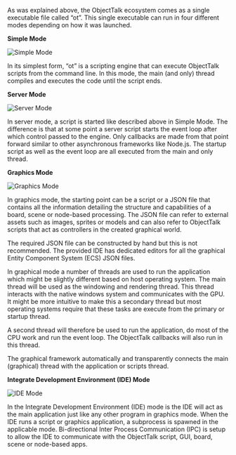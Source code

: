 As was explained above, the ObjectTalk ecosystem comes as a single executable file called “ot”.
This single executable can run in four different modes depending on how it was launched.

**Simple Mode**

![Simple Mode](img/simple-mode.png)

In its simplest form, “ot” is a scripting engine that can execute ObjectTalk scripts from the command line.
In this mode, the main (and only) thread compiles and executes the code until the script ends.

**Server Mode**

![Server Mode](img/server-mode.png)

In server mode, a script is started like described above in Simple Mode. The difference is that at
some point a server script starts the event loop after which control passed to the engine.
Only callbacks are made from that point forward similar to other asynchronous frameworks like Node.js.
The startup script as well as the event loop are all executed from the main and only thread.

**Graphics Mode**

![Graphics Mode](img/graphics-mode.png)

In graphics mode, the starting point can be a script or a JSON file that contains all the information
detailing the structure and capabilities of a board, scene or node-based processing.
The JSON file can refer to external assets such as images, sprites or models and can also refer to
ObjectTalk scripts that act as controllers in the created graphical world.

The required JSON file can be constructed by hand but this is not recommended. The provided IDE
has dedicated editors for all the graphical Entity Component System (ECS) JSON files.

In graphical mode a number of threads are used to run the application which might be slightly
different based on host operating system. The main thread will be used as the windowing and
rendering thread. This thread interacts with the native windows system and communicates with the GPU.
It might be more intuitive to make this a secondary thread but most operating systems require
that these tasks are execute from the primary or startup thread.

A second thread will therefore be used to run the application, do most of the CPU work and run
the event loop. The ObjectTalk callbacks will also run in this thread.

The graphical framework automatically and transparently connects the main (graphical) thread
with the application or scripts thread.

**Integrate Development Environment (IDE) Mode**

![IDE Mode](img/ide-mode.png)

In the Integrate Development Environment (IDE) mode is the IDE will act as the main application
just like any other program in graphics mode. When the IDE runs a script or graphics application,
a subprocess is spawned in the applicable mode. Bi-directional Inter Process Communication (IPC) is
setup to allow the IDE to communicate with the ObjectTalk script, GUI, board, scene or
node-based apps.
